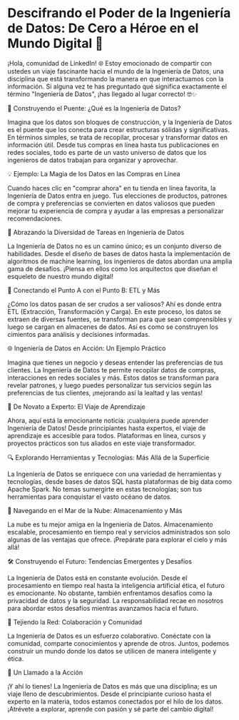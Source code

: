 # Descifrando el Poder de la Ingeniería de Datos: De Cero a Héroe en el Mundo Digital 🚀

¡Hola, comunidad de LinkedIn! 🌐 Estoy emocionado de compartir con ustedes un viaje fascinante hacia el mundo de la Ingeniería de Datos, una disciplina que está transformando la manera en que interactuamos con la información. Si alguna vez te has preguntado qué significa exactamente el término "Ingeniería de Datos", ¡has llegado al lugar correcto! 🤓✨

🚧 Construyendo el Puente: ¿Qué es la Ingeniería de Datos?

Imagina que los datos son bloques de construcción, y la Ingeniería de Datos es el puente que los conecta para crear estructuras sólidas y significativas. En términos simples, se trata de recopilar, procesar y transformar datos en información útil. Desde tus compras en línea hasta tus publicaciones en redes sociales, todo es parte de un vasto universo de datos que los ingenieros de datos trabajan para organizar y aprovechar.

💡 Ejemplo: La Magia de los Datos en las Compras en Línea

Cuando haces clic en "comprar ahora" en tu tienda en línea favorita, la Ingeniería de Datos entra en juego. Tus elecciones de productos, patrones de compra y preferencias se convierten en datos valiosos que pueden mejorar tu experiencia de compra y ayudar a las empresas a personalizar recomendaciones.

🧠 Abrazando la Diversidad de Tareas en Ingeniería de Datos

La Ingeniería de Datos no es un camino único; es un conjunto diverso de habilidades. Desde el diseño de bases de datos hasta la implementación de algoritmos de machine learning, los ingenieros de datos abordan una amplia gama de desafíos. ¡Piensa en ellos como los arquitectos que diseñan el esqueleto de nuestro mundo digital!

🔗 Conectando el Punto A con el Punto B: ETL y Más

¿Cómo los datos pasan de ser crudos a ser valiosos? Ahí es donde entra ETL (Extracción, Transformación y Carga). En este proceso, los datos se extraen de diversas fuentes, se transforman para que sean comprensibles y luego se cargan en almacenes de datos. Así es como se construyen los cimientos para análisis y decisiones informadas.

🌐 Ingeniería de Datos en Acción: Un Ejemplo Práctico

Imagina que tienes un negocio y deseas entender las preferencias de tus clientes. La Ingeniería de Datos te permite recopilar datos de compras, interacciones en redes sociales y más. Estos datos se transforman para revelar patrones, y luego puedes personalizar tus servicios según las preferencias de tus clientes, ¡mejorando así la lealtad y las ventas!

🚀 De Novato a Experto: El Viaje de Aprendizaje

Ahora, aquí está la emocionante noticia: ¡cualquiera puede aprender Ingeniería de Datos! Desde principiantes hasta expertos, el viaje de aprendizaje es accesible para todos. Plataformas en línea, cursos y proyectos prácticos son tus aliados en este viaje transformador.

🔍 Explorando Herramientas y Tecnologías: Más Allá de la Superficie

La Ingeniería de Datos se enriquece con una variedad de herramientas y tecnologías, desde bases de datos SQL hasta plataformas de big data como Apache Spark. No temas sumergirte en estas tecnologías; son tus herramientas para conquistar el vasto océano de datos.

🌊 Navegando en el Mar de la Nube: Almacenamiento y Más

La nube es tu mejor amiga en la Ingeniería de Datos. Almacenamiento escalable, procesamiento en tiempo real y servicios administrados son solo algunas de las ventajas que ofrece. ¡Prepárate para explorar el cielo y más allá!

🛠️ Construyendo el Futuro: Tendencias Emergentes y Desafíos

La Ingeniería de Datos está en constante evolución. Desde el procesamiento en tiempo real hasta la inteligencia artificial ética, el futuro es emocionante. No obstante, también enfrentamos desafíos como la privacidad de datos y la seguridad. La responsabilidad recae en nosotros para abordar estos desafíos mientras avanzamos hacia el futuro.

👥 Tejiendo la Red: Colaboración y Comunidad

La Ingeniería de Datos es un esfuerzo colaborativo. Conéctate con la comunidad, comparte conocimientos y aprende de otros. Juntos, podemos construir un mundo donde los datos se utilicen de manera inteligente y ética.

🚀 Un Llamado a la Acción

¡Y ahí lo tienes! La Ingeniería de Datos es más que una disciplina; es un viaje lleno de descubrimientos. Desde el principiante curioso hasta el experto en la materia, todos estamos conectados por el hilo de los datos. ¡Atrévete a explorar, aprende con pasión y sé parte del cambio digital!